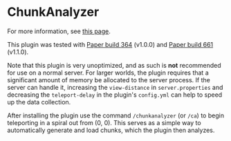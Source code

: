 # ChunkAnalyzer

For more information, see [this page](https://meeples10.github.io/resource-distribution.html).

This plugin was tested with [Paper build 364](https://papermc.io/downloads) (v1.0.0) and [Paper build 661](https://papermc.io/downloads) (v1.1.0).

Note that this plugin is very unoptimized, and as such is **not** recommended for use on a normal server. For larger worlds, the plugin requires that a significant amount of memory be allocated to the server process. If the server can handle it, increasing the `view-distance` in `server.properties` and decreasing the `teleport-delay` in the plugin's `config.yml` can help to speed up the data collection.

After installing the plugin use the command `/chunkanalyzer` (or `/ca`) to begin teleporting in a spiral out from (0, 0). This serves as a simple way to automatically generate and load chunks, which the plugin then analyzes.
